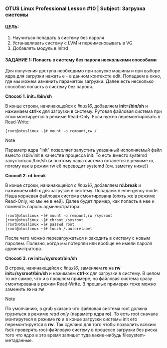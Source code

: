 ### OTUS Linux Professional Lesson #10 | Subject: Загрузка системы

#### ЦЕЛЬ:
1. Научиться попадать в систему без пароля
2. Устанавливать систему с LVM и переименовывать в VG
3. Добавлять модуль в initrd

#### ЗАДАНИЕ 1: Попасть в систему без пароля несколькими способами
Для получения доступа необходимо при запуске машины и при выборе ядра для загрузки нажать e - в данном контексте edit. Попадаем в окно, где мы можем изменить параметры загрузки. Далее есть несколько способов попасть в систему без пароля.

**Споcоб 1. init=/bin/sh**

В конце строки, начинающейся с _linux16_, добавляем __init=/bin/sh__ и нажимаем __сtrl-x__ для загрузки в систему. Рутовая файловая система при этом монтируется в режиме Read-Only. Если нужно перемонтировать в Read-Write:
```
[root@otuslinux ~]# mount -o remount,rw /
```
>[!NOTE]
>Параметр ядра "init" позволяет запустить указанный исполняемый файл вместо /sbin/init в качестве процесса init. То есть вместо systemd запуститься /bin/sh (и поэтому наша система останется в режиме ro, потому как в режим rw её переводит systemd (см. заметку ниже))

**Способ 2. rd.break**

В конце строки, начинающейся с _linux16_, добавляем __rd.break__ и нажимаем __сtrl-x__ для загрузки в систему. Попадаем в emergency mode. Наша корневая файловая система смонтирована (опять же в режиме Read-Only, но мы не в ней). Далее будет пример, как попасть в нее и поменять пароль администратора:
```
[root@otuslinux ~]# mount -o remount,rw /sysroot
[root@otuslinux ~]# chroot /sysroot
[root@otuslinux ~]# passwd root
[root@otuslinux ~]# touch /.autorelabel
```
После чего можно перезагружаться и заходить в систему с новым паролем. Полезно, когда мы потеряли или вообще не имели пароля администратора.

**Способ 3. rw init=/sysroot/bin/sh**

В строке, начинающейся с _linux16_, заменяем __ro__ на __rw init=/sysroot/bin/sh__ и нажимаем __сtrl-x__ для загрузки в систему. В целом то же самое, что и в прошлом примере, но файловая система сразу смонтирована в режим Read-Write. В прошлых примерах тоже можно заменить __ro__ на __rw__

>[!NOTE]
>По умолчанию, в grub указано что файловая система root должна грузиться в режиме _read only_ (параметр ядра __ro__). То есть root сначала монтирутеся в режиме __ro__ и в конце загрузки системы init его перемонтируется в __rw__. Так сделано для того чтобы позволить всяким fsck проверять root-файловую систему в процессе загрузки без риска того что ядро в это время запишет туда какие-нибудь filesystem-метаданные.
